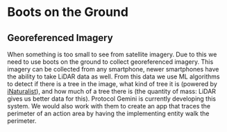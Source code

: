 # Boots on the Ground

## Georeferenced Imagery

When something is too small to see from satellite imagery. Due to this we need to use boots on the ground to collect georeferenced imagery. This imagery can be collected from any smartphone, newer smartphones have the ability to take LiDAR data as well. From this data we use ML algorithms to detect if there is a tree in the image, what kind of tree it is (powered by [iNaturalist](https://www.inaturalist.org)), and how much of a tree there is (the quantity of mass: LiDAR gives us better data for this). Protocol Gemini is currently developing this system. We would also work with them to create an app that traces the perimeter of an action area by having the implementing entity walk the perimeter.&#x20;
